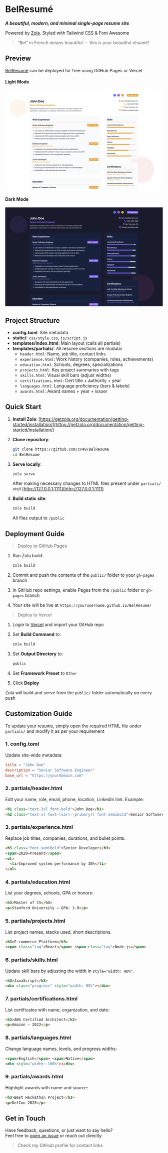 # BelResumé

***A beautiful, modern, and minimal single-page resume site***

Powered by [Zola](https://getzola.org/). Styled with Tailwind CSS & Font Awesome

> “Bel” in French means beautiful — this is your beautiful résumé!

## Preview

[BelResumé](https://cx48.github.io/BelResume/) can be deployed for free using GitHub Pages or Vercel

#### Light Mode

![Light Mode](screenshots/light.png)

#### Dark Mode

![Dark Mode](screenshots/dark.png)

## Project Structure

- **config.toml**: Site metadata  
- **static/**: `css/style.css`, `js/script.js`  
- **templates/index.html**: Main layout (calls all partials)  
- **templates/partials/**: All resume sections are modular
  - `header.html`: Name, job title, contact links
  - `experience.html`: Work history (companies, roles, achievements)
  - `education.html`: Schools, degrees, specializations
  - `projects.html`: Key project summaries with tags
  - `skills.html`: Visual skill bars (adjust widths)
  - `certifications.html`: Cert title + authority + year
  - `languages.html`: Language proficiency (bars & labels)
  - `awards.html`: Award names + year + issuer

## Quick Start

1. **Install Zola**: [https://getzola.org/documentation/getting-started/installation/](https://getzola.org/documentation/getting-started/installation/) 

2. **Clone repository**:
   ```bash
   git clone https://github.com/cx48/BelResume
   cd BelResume
   ```

3. **Serve locally**:
   ```bash
   zola serve
   ```

   After making necessary changes to HTML files present under `partials/` visit [http://127.0.0.1:1111](http://127.0.0.1:1111)

4. **Build static site**:
   ```bash
   zola build
   ```
   All files output to `/public`

## Deployment Guide

> Deploy to GitHub Pages

1. Run Zola build:
   ```bash
   zola build
   ```

2. Commit and push the contents of the `public/` folder to your `gh-pages` branch

3. In GitHub repo settings, enable Pages from the `/public` folder or `gh-pages` branch

4. Your site will be live at `https://yourusername.github.io/BelResume/`

> Deploy to Vercel

1. Login to [Vercel](https://vercel.com) and import your GitHub repo

2. Set **Build Command** to:
   ```bash
   zola build
   ```

3. Set **Output Directory** to:
   ```bash
   public
   ```

4. Set **Framework Preset** to `Other`

5. Click **Deploy**

Zola will build and serve from the `public/` folder automatically on every push

## Customization Guide

To update your resume, simply open the required HTML file under `partials/` and modify it as per your requirement

### 1. **config.toml**  
Update site-wide metadata:
```toml
title = "John Doe"
description = "Senior Software Engineer"
base_url = "https://yourdomain.com"
```

### 2. **partials/header.html**
Edit your name, role, email, phone, location, LinkedIn link. Example:
```html
<h1 class="text-3xl font-bold">John Doe</h1>
<h2 class="text-xl text-[var(--primary)] font-semibold">Senior Software Engineer</h2>
```

### 3. **partials/experience.html**
Replace job titles, companies, durations, and bullet points.
```html
<h3 class="font-semibold">Senior Developer</h3>
<span>2020–Present</span>
<ul>
  <li>Improved system performance by 30%</li>
</ul>
```

### 4. **partials/education.html**
List your degrees, schools, GPA or honors:
```html
<h3>Master of CS</h3>
<p>Stanford University — GPA: 3.9</p>
```

### 5. **partials/projects.html**
List project names, stacks used, short descriptions.
```html
<h3>E-commerce Platform</h3>
<span class="tag">React</span> <span class="tag">Node.js</span>
```

### 6. **partials/skills.html**
Update skill bars by adjusting the width in `style="width: 90%"`.
```html
<h3>JavaScript</h3>
<div class="progress" style="width: 95%"></div>
```

### 7. **partials/certifications.html**
List certificates with name, organization, and date:
```html
<h3>AWS Certified Architect</h3>
<p>Amazon – 2022</p>
```

### 8. **partials/languages.html**
Change language names, levels, and progress widths:
```html
<span>English</span> <span>Native</span>
<div style="width: 100%"></div>
```

### 9. **partials/awards.html**
Highlight awards with name and source:
```html
<h3>Best Hackathon Project</h3>
<p>DefCon 2025</p>
```

## Get in Touch

Have feedback, questions, or just want to say hello?  
Feel free to [open an issue](https://github.com/cx48/BelResume/issues) or reach out directly:

> Check my GitHub profile for contact links
